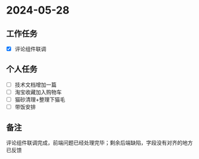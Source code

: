# 2024-05-28

## 工作任务

- [x] 评论组件联调

## 个人任务

- [ ] 技术文档增加一篇
- [ ] 淘宝收藏加入购物车
- [ ] 猫砂清理+整理下猫毛
- [ ] 带饭安排

## 备注

评论组件联调完成，前端问题已经处理完毕；剩余后端缺陷，字段没有对齐的地方已反馈
